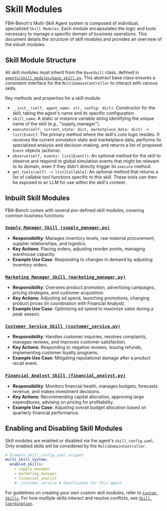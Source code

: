 # Skill Modules

FBA-Bench's Multi-Skill Agent system is composed of individual, specialized `Skill Modules`. Each module encapsulates the logic and tools necessary to manage a specific domain of business operations. This document details the structure of skill modules and provides an overview of the inbuilt modules.

## Skill Module Structure

All skill modules must inherit from the `BaseSkill` class, defined in [`agents/skill_modules/base_skill.py`](agents/skill_modules/base_skill.py). This abstract base class ensures a consistent interface for the `MultiDomainController` to interact with various skills.

Key methods and properties for a skill module:

-   `__init__(self, agent_name: str, config: dict)`: Constructor for the skill, taking the agent's name and its specific configuration.
-   `skill_name`: A static or instance variable string identifying the unique name of the skill (e.g., "supply\_manager").
-   `execute(self, current_state: dict, marketplace_data: dict) -> list[Event]`: The primary method where the skill's core logic resides. It receives the current simulation state and marketplace data, performs its specialized analysis and decision-making, and returns a list of proposed `Event` objects (actions).
-   `observe(self, events: list[Event])`: An optional method for the skill to observe and respond to global simulation events that might be relevant to its domain, even if they didn't directly trigger its `execute` method.
-   `get_tools(self) -> list[Callable]`: An optional method that returns a list of callable tool functions specific to this skill. These tools can then be exposed to an LLM for use within the skill's context.

## Inbuilt Skill Modules

FBA-Bench comes with several pre-defined skill modules, covering common business functions:

### [`Supply Manager Skill (supply_manager.py)`](agents/skill_modules/supply_manager.py)
-   **Responsibility**: Manages inventory levels, raw material procurement, supplier relationships, and logistics.
-   **Key Actions**: Placing orders, adjusting reorder points, managing warehouse capacity.
-   **Example Use Case**: Responding to changes in demand by adjusting inventory orders.

### [`Marketing Manager Skill (marketing_manager.py)`](agents/skill_modules/marketing_manager.py)
-   **Responsibility**: Oversees product promotion, advertising campaigns, pricing strategies, and customer acquisition.
-   **Key Actions**: Adjusting ad spend, launching promotions, changing product prices (in coordination with Financial Analyst).
-   **Example Use Case**: Optimizing ad spend to maximize sales during a peak season.

### [`Customer Service Skill (customer_service.py)`](agents/skill_modules/customer_service.py)
-   **Responsibility**: Handles customer inquiries, resolves complaints, manages reviews, and improves customer satisfaction.
-   **Key Actions**: Responding to negative reviews, issuing refunds, implementing customer loyalty programs.
-   **Example Use Case**: Mitigating reputational damage after a product recall event.

### [`Financial Analyst Skill (financial_analyst.py)`](agents/skill_modules/financial_analyst.py)
-   **Responsibility**: Monitors financial health, manages budgets, forecasts revenue, and makes investment decisions.
-   **Key Actions**: Recommending capital allocation, approving large expenditures, advising on pricing for profitability.
-   **Example Use Case**: Adjusting overall budget allocation based on quarterly financial performance.

## Enabling and Disabling Skill Modules

Skill modules are enabled or disabled via the agent's `skill_config.yaml`. Only enabled skills will be considered by the `MultiDomainController`.

```yaml
# Example skill_config.yaml snippet
multi_skill_system:
  enabled_skills:
    - supply_manager
    - marketing_manager
    - financial_analyst
    #- customer_service # Deactivated for this agent
```

For guidelines on creating your own custom skill modules, refer to [`Custom Skills`](custom-skills.md). For how multiple skills interact and resolve conflicts, see [`Skill Coordination`](skill-coordination.md).